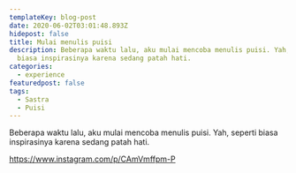```yaml
---
templateKey: blog-post
date: 2020-06-02T03:01:48.893Z
hidepost: false
title: Mulai menulis puisi
description: Beberapa waktu lalu, aku mulai mencoba menulis puisi. Yah, seperti
  biasa inspirasinya karena sedang patah hati.
categories:
  - experience
featuredpost: false
tags:
  - Sastra
  - Puisi
---
```

Beberapa waktu lalu, aku mulai mencoba menulis puisi. Yah, seperti biasa inspirasinya karena sedang patah hati. 

https://www.instagram.com/p/CAmVmffpm-P